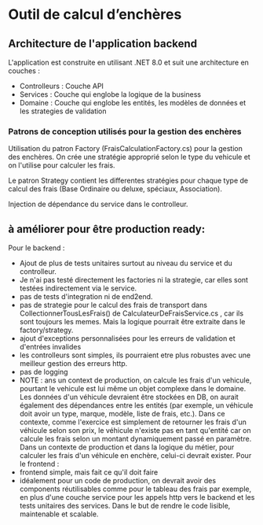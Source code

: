 # Outil de calcul d’enchères

## Architecture de l'application backend
L'application est construite en utilisant .NET 8.0 et suit une architecture en couches :
- Controlleurs : Couche API
- Services : Couche qui englobe la logique de la business
- Domaine : Couche qui englobe les entités, les modèles de données et les strategies de validation

### Patrons de conception utilisés pour la gestion des enchères
Utilisation du patron Factory (FraisCalculationFactory.cs) pour la gestion des enchères. On crée une stratégie approprié selon le type du vehicule et on l'utilise pour calculer les frais.

Le patron Strategy contient les differentes stratégies pour chaque type de calcul des frais (Base Ordinaire ou deluxe, spéciaux, Association).

Injection de dépendance du service dans le controlleur.

## à améliorer pour être production ready:
Pour le backend :
- Ajout de plus de tests unitaires surtout au niveau du service et du controlleur.
- Je n'ai pas testé directement les factories ni la strategie, car elles sont testées indirectement via le service.
- pas de tests d'integration ni de end2end.
- pas de strategie pour le calcul des frais de transport dans CollectionnerTousLesFrais() de CalculateurDeFraisService.cs , car ils sont toujours les memes. Mais la logique pourrait être extraite dans le factory/strategy.
- ajout d'exceptions personnalisées pour les erreurs de validation et d'entrées invalides
- les controlleurs sont simples, ils pourraient etre plus robustes avec une meilleur gestion des erreurs http.
- pas de logging
- NOTE : ans un context de production, on calcule les frais d'un vehicule, pourtant le vehicule est lui même un objet complexe dans le domaine. Les données d'un véhicule devraient être stockées en DB, on aurait également des dépendances entre les entités (par exemple, un véhicule doit avoir un type, marque, modèle, liste de frais, etc.). Dans ce contexte, comme l'exercice est simplement de retourner les frais d'un véhicule selon son prix, le véhicule n'existe pas en tant qu'entité car on calcule les frais selon un montant dynamiquement passé en paramètre. Dans un contexte de production et dans la logique du métier, pour calculer les frais d'un véhicule en enchère, celui-ci devrait exister. 
Pour le frontend :
- frontend simple, mais fait ce qu'il doit faire
- idéalement pour un code de production, on devrait avoir des components réutilisables comme pour le tableau des frais par exemple, en plus d'une couche service pour les appels http vers le backend et les tests unitaires des services. Dans le but de rendre le code lisible, maintenable et scalable.
